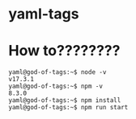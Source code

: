 # yaml-tags

# How to????????

```console
yaml@god-of-tags:~$ node -v
v17.3.1
yaml@god-of-tags:~$ npm -v
8.3.0
yaml@god-of-tags:~$ npm install
yaml@god-of-tags:~$ npm run start
```
